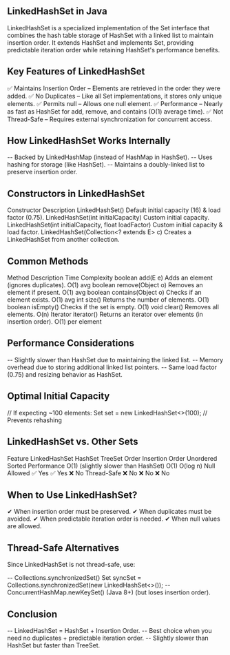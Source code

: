 ## LinkedHashSet in Java
   LinkedHashSet is a specialized implementation of the Set interface that combines the hash table storage of HashSet 
   with a linked list to maintain insertion order. It extends HashSet and implements Set, providing predictable iteration 
   order while retaining HashSet's performance benefits.

## Key Features of LinkedHashSet

✅ Maintains Insertion Order – Elements are retrieved in the order they were added.
✅ No Duplicates – Like all Set implementations, it stores only unique elements.
✅ Permits null – Allows one null element.
✅ Performance – Nearly as fast as HashSet for add, remove, and contains (O(1) average time).
✅ Not Thread-Safe – Requires external synchronization for concurrent access.

## How LinkedHashSet Works Internally

-- Backed by LinkedHashMap (instead of HashMap in HashSet).
-- Uses hashing for storage (like HashSet).
-- Maintains a doubly-linked list to preserve insertion order.

## Constructors in LinkedHashSet

Constructor	                                            Description
LinkedHashSet()	                                        Default initial capacity (16) & load factor (0.75).
LinkedHashSet(int initialCapacity)	                    Custom initial capacity.
LinkedHashSet(int initialCapacity, float loadFactor)	Custom initial capacity & load factor.
LinkedHashSet(Collection<? extends E> c)	            Creates a LinkedHashSet from another collection.

## Common Methods

Method	                        Description	                                                Time Complexity
boolean add(E e)	            Adds an element (ignores duplicates).	                    O(1) avg
boolean remove(Object o)	    Removes an element if present.	                            O(1) avg
boolean contains(Object o)	    Checks if an element exists.	                            O(1) avg
int size()	                    Returns the number of elements.                         	O(1)
boolean isEmpty()	            Checks if the set is empty.	                                O(1)
void clear()	                Removes all elements.	                                    O(n)
Iterator<E> iterator()	        Returns an iterator over elements (in insertion order).	    O(1) per element

## Performance Considerations

-- Slightly slower than HashSet due to maintaining the linked list.
-- Memory overhead due to storing additional linked list pointers.
-- Same load factor (0.75) and resizing behavior as HashSet.
 
## Optimal Initial Capacity

// If expecting ~100 elements:
Set<String> set = new LinkedHashSet<>(100);  // Prevents rehashing

## LinkedHashSet vs. Other Sets

Feature	                LinkedHashSet	                        HashSet	            TreeSet
Order	                Insertion Order	                        Unordered	        Sorted
Performance	            O(1) (slightly slower than HashSet) 	O(1)	            O(log n)
Null Allowed	        ✅ Yes	                                ✅ Yes	            ❌ No
Thread-Safe	            ❌ No	                                ❌ No	            ❌ No

## When to Use LinkedHashSet?

✔ When insertion order must be preserved.
✔ When duplicates must be avoided.
✔ When predictable iteration order is needed.
✔ When null values are allowed.


## Thread-Safe Alternatives
Since LinkedHashSet is not thread-safe, use:

-- Collections.synchronizedSet()
   Set<String> syncSet = Collections.synchronizedSet(new LinkedHashSet<>());
-- ConcurrentHashMap.newKeySet() (Java 8+) (but loses insertion order).

## Conclusion
-- LinkedHashSet = HashSet + Insertion Order.
-- Best choice when you need no duplicates + predictable iteration order.
-- Slightly slower than HashSet but faster than TreeSet.